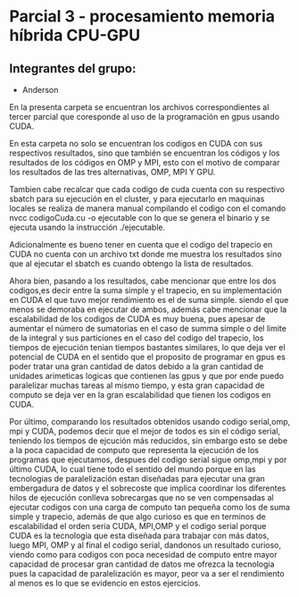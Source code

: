 # Parcial 3 - procesamiento memoria híbrida CPU-GPU

## Integrantes del grupo: 
  * Anderson

En la presenta carpeta se encuentran los archivos correspondientes al tercer parcial que coresponde al uso de la programación en gpus usando CUDA.

En esta carpeta no solo se encuentran los codigos en CUDA con sus respectivos resultados, sino que también se encuentran los códigos y los resultados de los códigos en OMP y MPI, esto con el motivo de 
comparar los resultados de las tres alternativas, OMP, MPI Y GPU.

Tambien cabe recalcar que cada codigo de cuda cuenta con su respectivo sbatch para su ejecución en el cluster, y para ejecutarlo en maquinas locales se realiza de manera manual compilando el codigo con
el comando nvcc codigoCuda.cu -o ejecutable con lo que se genera el binario y se ejecuta usando la instrucción ./ejecutable.

Adicionalmente es bueno tener en cuenta que el codigo del trapecio en CUDA no cuenta con un archivo txt donde me muestra los resultados sino que al ejecutar el sbatch es cuando obtengo la lista de resultados.

Ahora bien, pasando a los resultados, cabe mencionar que entre los dos codigos,es decir entre la suma simple y el trapecio, en su implementación en CUDA el que tuvo mejor rendimiento es el de suma simple.
siendo el que menos se demoraba en ejecutar de ambos, además cabe mencionar que la escalabilidad de los codigos de CUDA  es muy buena, pues apesar de aumentar el número de sumatorias en el caso de summa
simple o del limite    de la integral y sus particiones en el caso del codigo del trapecio, los tiempos de ejecución tenian tiempos bastantes similares, lo que deja ver el potencial de CUDA en el sentido
que el proposito de programar en gpus es poder tratar una gran cantidad de datos debido a la gran cantidad de unidades arimeticas logicas que contienen las gpus y que por ende puedo paralelizar muchas
tareas al mismo tiempo, y esta gran capacidad de computo se deja ver en la gran escalabilidad que tienen los codigos en CUDA.

Por último, comparando los resultados obtenidos usando codigo serial,omp, mpi y CUDA, podemos decir que el mejor de todos es sin el código serial, teniendo los tiempos de ejcución más reducidos, sin embargo
esto se debe a la poca capacidad de computo que representa la ejecución de los programas que ejecutamos, despues del codigo serial sigue omp,mpi y por último CUDA, lo cual tiene todo el sentido del mundo 
porque en las tecnologias de paralelización estan diseñadas para ejecutar una gran embergadura de datos y el sobrecoste que implica coordinar los diferentes hilos de ejecución conlleva sobrecargas
que no se ven compensadas al ejecutar codigos con una carga de computo tan pequeña como los de suma simple y trapecio, además de que algo curioso es que en terminos de escalabilidad el orden seria
CUDA, MPI,OMP y el codigo serial porque CUDA es la tecnologia que esta diseñada para trabajar con más datos, luego MPI, OMP y al final el codigo serial, dandonos un resultado curioso, viendo como para codigos
con poca necesidad de computo entre mayor capacidad de procesar gran cantidad de datos me ofrezca la tecnologia pues la capacidad de paralelización es mayor, peor va a ser el rendimiento al menos es lo que
se evidencio en estos ejercicios.

